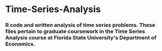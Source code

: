 # Time-Series-Analysis
### R code and written analysis of time series problems. These files pertain to graduate coursework in the Time Series Analysis course at Florida State University's Department of Economics. 
